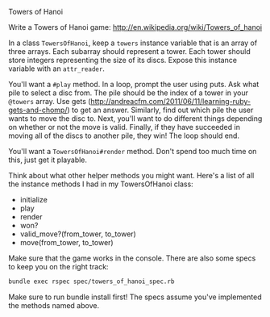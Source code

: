 Towers of Hanoi

Write a Towers of Hanoi game:
http://en.wikipedia.org/wiki/Towers_of_hanoi

In a class `TowersOfHanoi`, keep a `towers` instance variable that is an array
of three arrays. Each subarray should represent a tower. Each tower should
store integers representing the size of its discs. Expose this instance
variable with an `attr_reader`.

You'll want a `#play` method. In a loop, prompt the user using puts. Ask what
pile to select a disc from. The pile should be the index of a tower in your
`@towers` array. Use gets
(http://andreacfm.com/2011/06/11/learning-ruby-gets-and-chomp/) to get an
answer. Similarly, find out which pile the user wants to move the disc to.
Next, you'll want to do different things depending on whether or not the move
is valid. Finally, if they have succeeded in moving all of the discs to
another pile, they win! The loop should end.

You'll want a `TowersOfHanoi#render` method. Don't spend too much time on
this, just get it playable.

Think about what other helper methods you might want. Here's a list of all the
instance methods I had in my TowersOfHanoi class:
 * initialize
 * play
 * render
 * won?
 * valid_move?(from_tower, to_tower)
 * move(from_tower, to_tower)

Make sure that the game works in the console. There are also some specs to
keep you on the right track:

```bash
bundle exec rspec spec/towers_of_hanoi_spec.rb
```

Make sure to run bundle install first! The specs assume you've implemented the
methods named above.
